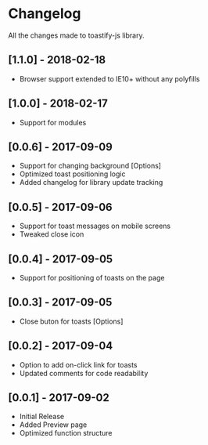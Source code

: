 # Changelog
All the changes made to toastify-js library.

## [1.1.0] - 2018-02-18
- Browser support extended to IE10+ without any polyfills

## [1.0.0] - 2018-02-17
- Support for modules

## [0.0.6] - 2017-09-09
- Support for changing background [Options]
- Optimized toast positioning logic
- Added changelog for library update tracking

## [0.0.5] - 2017-09-06
- Support for toast messages on mobile screens
- Tweaked close icon

## [0.0.4] - 2017-09-05
- Support for positioning of toasts on the page

## [0.0.3] - 2017-09-05
- Close buton for toasts [Options]

## [0.0.2] - 2017-09-04
- Option to add on-click link for toasts
- Updated comments for code readability

## [0.0.1] - 2017-09-02
- Initial Release
- Added Preview page
- Optimized function structure